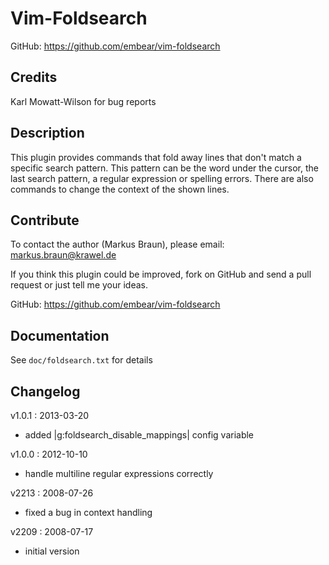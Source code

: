 # Vim-Foldsearch

GitHub: https://github.com/embear/vim-foldsearch

## Credits

Karl Mowatt-Wilson for bug reports

## Description

This plugin provides commands that fold away lines that don't match a specific
search pattern. This pattern can be the word under the cursor, the last search
pattern, a regular expression or spelling errors. There are also commands to
change the context of the shown lines.

## Contribute

To contact the author (Markus Braun), please email: markus.braun@krawel.de

If you think this plugin could be improved, fork on GitHub and send a pull
request or just tell me your ideas.

GitHub: https://github.com/embear/vim-foldsearch

## Documentation

See `doc/foldsearch.txt` for details

## Changelog

v1.0.1 : 2013-03-20
- added |g:foldsearch_disable_mappings| config variable

v1.0.0 : 2012-10-10
- handle multiline regular expressions correctly

v2213 : 2008-07-26
- fixed a bug in context handling

v2209 : 2008-07-17
- initial version
